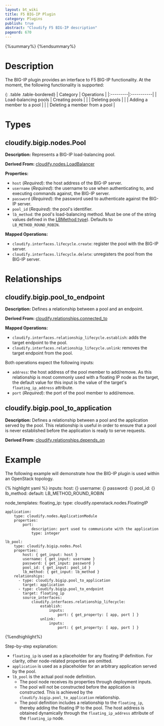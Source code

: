 ```yaml
---
layout: bt_wiki
title: F5 BIG-IP Plugin
category: Plugins
publish: true
abstract: "Cloudify F5 BIG-IP description"
pageord: 670
---
```

{%summary%}
{%endsummary%}


# Description

The BIG-IP plugin provides an interface to F5 BIG-IP functionality. At the moment, the following functionality is supported:

{: .table .table-bordered}
| Category | Operations |
|:---------|:-----------|
| Load-balancing pools | Creating pools |
|                      | Deleting pools |
|                      | Adding a member to a pool |
|                      | Deleting a member from a pool |

# Types

## cloudify.bigip.nodes.Pool

**Description:** Represents a BIG-IP load-balancing pool.

**Derived From:** [cloudify.nodes.LoadBalancer](reference-types.html)

**Properties:**

  * `host` (*Required*): the host address of the BIG-IP server.
  * `username` (*Required*): the username to use when authenticating to, and executing commands against, the BIG-IP server.
  * `password` (*Required*): the password used to authenticate against the BIG-IP server.
  * `pool_id` (*Required*): the pool's identifier.
  * `lb_method`: the pool's load-balancing method. Must be one of the string values defined in the [LBMethod type](https://devcentral.f5.com/wiki/iControl.LocalLB__LBMethod.ashx)). Defaults to `LB_METHOD_ROUND_ROBIN`.

**Mapped Operations:**

  * `cloudify.interfaces.lifecycle.create`: register the pool with the BIG-IP server.
  * `cloudify.interfaces.lifecycle.delete`: unregisters the pool from the BIG-IP server.

# Relationships

## cloudify.bigip.pool_to_endpoint

**Description:** Defines a relationship between a pool and an endpoint.

**Derived From:** [cloudify.relationships.connected_to](reference-types.html)

**Mapped Operations:**

  * `cloudify.interfaces.relationship_lifecycle.establish`: adds the target endpoint to the pool.
  * `cloudify.interfaces.relationship_lifecycle.unlink`: removes the target endpoint from the pool.

Both operations expect the following inputs:

  * `address`: the host address of the pool member to add/remove. As this relationship is most commonly used with a floating IP node as the target, the default value for this input is the value of the target's `floating_ip_address` attribute.
  * `port` (*Required*): the port of the pool member to add/remove.

## cloudify.bigip.pool_to_application

**Description:** Defines a relationship between a pool and the application served by the pool. This relationship is useful in order to ensure
that a pool is never established before the application is ready to serve requests.

**Derived From:** [cloudify.relationships.depends_on](reference-types.html)

# Example

The following example will demonstrate how the BIG-IP plugin is used within an OpenStack topology.

{% highlight yaml %}
inputs:
    host: {}
    username: {}
    password: {}
    pool_id: {}
    lb_method:
        default: LB_METHOD_ROUND_ROBIN

node_templates:
    floating_ip:
        type: cloudify.openstack.nodes.FloatingIP

    application:
        type: cloudify.nodes.ApplicationModule
        properties:
            port:
                description: port used to communicate with the application
                type: integer

    lb_pool:
        type: cloudify.bigip.nodes.Pool
        properties:
            host: { get_input: host }
            username: { get_input: username }
            password: { get_input: password }
            pool_id: { get_input: pool_id }
            lb_method: { get_input: lb_method }
        relationships:
          - type: cloudify.bigip.pool_to_application
            target: application
          - type: cloudify.bigip.pool_to_endpoint
            target: floating_ip
            source_interfaces:
                cloudify.interfaces.relationship_lifecycle:
                    establish:
                        inputs:
                            port: { get_property: [ app, port ] }
                    unlink:
                        inputs:
                            port: { get_property: [ app, port ] }
{%endhighlight%}

Step-by-step explanation:

* `floating_ip` is used as a placeholder for any floating IP definition. For clarity, other node-related properties are omitted.
* `application` is used as a placeholder for an arbitrary application served by the pool.
* `lb_pool` is the actual pool node definition.
  * The pool node receives its properties through deployment inputs.
  * The pool will not be constructed before the application is constructed. This is achieved by the `cloudify.bigip.pool_to_application` relationship.
  * The pool definition includes a relationship to the `floating_ip`, thereby adding the floating IP to the pool. The host address is obtained dynamically through the `floating_ip_address` attribute of the `floating_ip` node.
